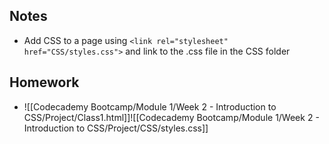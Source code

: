 ## Notes
-  Add CSS to a page using `<link rel="stylesheet" href="CSS/styles.css">` and link to the .css file in the CSS folder
## Homework
-  ![[Codecademy Bootcamp/Module 1/Week 2 - Introduction to CSS/Project/Class1.html]]![[Codecademy Bootcamp/Module 1/Week 2 - Introduction to CSS/Project/CSS/styles.css]]